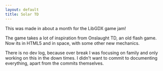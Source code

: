 ```yaml
---
layout: default
title: Solar TD
---
```

This was made in about a month for the LibGDX game jam!

The game takes a lot of inspiration from Onslaught TD, an old flash game. Now its in HTML5 and in space, with some other new mechanics.

There is no dev log, because over break I was focusing on family and only working on this in the down times. I didn't want to commit to documenting everything, apart from the commits themselves.
